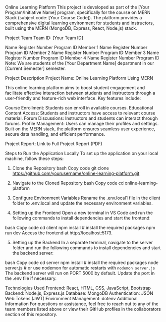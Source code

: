 Online Learning Platform
This project is developed as part of the [Your Program/Initiative Name] program, specifically for the course on MERN Stack (subject code: [Your Course Code]). The platform provides a comprehensive digital learning environment for students and instructors, built using the MERN (MongoDB, Express, React, Node.js) stack.

Project Team
Team ID: [Your Team ID]

Name	Register Number	Program ID
Member 1 Name	Register Number	Program ID
Member 2 Name	Register Number	Program ID
Member 3 Name	Register Number	Program ID
Member 4 Name	Register Number	Program ID
Note: We are students of the [Your Department Name] department in our [Current Semester] semester.

Project Description
Project Name: Online Learning Platform Using MERN

This online learning platform aims to boost student engagement and facilitate effective interaction between students and instructors through a user-friendly and feature-rich web interface. Key features include:

Course Enrollment: Students can enroll in available courses.
Educational Content Access: Students and instructors have access to relevant course material.
Forum Discussions: Instructors and students can interact through forums.
Profile Management: Users can manage their profiles and settings.
Built on the MERN stack, the platform ensures seamless user experience, secure data handling, and efficient performance.

Project Report: Link to Full Project Report (PDF)

Steps to Run the Application Locally
To set up the application on your local machine, follow these steps:

1. Clone the Repository
bash
Copy code
git clone https://github.com/yourusername/online-learning-platform.git
2. Navigate to the Cloned Repository
bash
Copy code
cd online-learning-platform
3. Configure Environment Variables
Rename the .env.local1 file in the client folder to .env.local and update the necessary environment variables.

4. Setting up the Frontend
Open a new terminal in VS Code and run the following commands to install dependencies and start the frontend:

bash
Copy code
cd client
npm install   # install the required packages
npm run dev
Access the frontend at http://localhost:5173.

5. Setting up the Backend
In a separate terminal, navigate to the server folder and run the following commands to install dependencies and start the backend server:

bash
Copy code
cd server
npm install      # install the required packages
node server.js   # or use nodemon for automatic restarts with `nodemon server.js`
The backend server will run on PORT 5000 by default. Update the port in the .env file if necessary.

Technologies Used
Frontend: React, HTML, CSS, JavaScript, Bootstrap
Backend: Node.js, Express.js
Database: MongoDB
Authentication: JSON Web Tokens (JWT)
Environment Management: dotenv
Additional Information
For questions or assistance, feel free to reach out to any of the team members listed above or view their GitHub profiles in the collaborators section of this repository.
